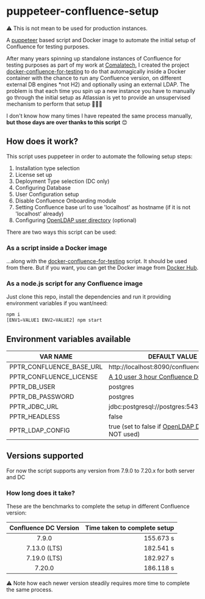 # puppeteer-confluence-setup

⚠️ This is not mean to be used for production instances.

A [puppeteer](https://github.com/puppeteer/puppeteer) based script and Docker image to automate the initial setup of Confluence for testing purposes.

After many years spinning up standalone instances of Confluence for testing purposes as part of my work at [Comalatech](https://comalatech.com), I created the project [docker-confluence-for-testing](https://github.com/aruizca/docker-confluence-for-testing) to do that automagically inside a Docker container with the chance to run any Confluence version, on different external DB engines *not H2) and optionally using an external LDAP. The problem is that each time you spin up a new instance you have to manually go through the initial setup as Atlassian is yet to provide an unsupervised mechanism to perform that setup 🤦🏻‍♂️

I don't know how many times I have repeated the same process manually, **but those days are over thanks to this script** 😊

## How does it work?

This script uses puppeteer in order to automate the following setup steps:

1. Installation type selection
2. License set up
3. Deployment Type selection (DC only)
4. Configuring Database
5. User Configuration setup
6. Disable Confluence Onboarding module
7. Setting Confluence base url to use 'localhost' as hostname (if it is not 'localhost' already)
8. Configuring [OpenLDAP user directory](https://github.com/aruizca/docker-test-openldap) (optional)

There are two ways this script can be used:

### As a script inside a Docker image

...along with the [docker-confluence-for-testing](https://github.com/aruizca/docker-confluence-for-testing) script. It should be used from there. But if you want, you can get the Docker image from [Docker Hub](https://hub.docker.com/repository/docker/aruizca/puppeteer-confluence-setup).

### As a node.js script for any Confluence image

Just clone this repo, install the dependencies and run it providing environment variables if you want/need:

```javascript
npm i
[ENV1=VALUE1 ENV2=VALUE2] npm start
```

## Environment variables available

VAR NAME | DEFAULT VALUE
-------- | -------------
PPTR_CONFLUENCE_BASE_URL | http://localhost:8090/confluence
PPTR_CONFLUENCE_LICENSE | [A 10 user 3 hour Confluence DC license](https://developer.atlassian.com/platform/marketplace/timebomb-licenses-for-testing-server-apps/#:~:text=10%20user%20Confluence%20Data%20Center%20license%2C%20expires%20in%203%20hours)
PPTR_DB_USER | postgres
PPTR_DB_PASSWORD | postgres
PPTR_JDBC_URL | jdbc:postgresql://postgres:5432/confluence
PPTR_HEADLESS | false
PPTR_LDAP_CONFIG | true (set to false if [OpenLDAP Docker](https://github.com/aruizca/docker-test-openldap) is NOT used)

## Versions supported

For now the script supports any version from 7.9.0 to 7.20.x for both server and DC

### How long does it take?

These are the benchmarks to complete the setup in different Confluence version:

| Confluence DC Version | Time taken to complete setup |
|:---------------------:|-----------------------------:|
|         7.9.0         |                    155.673 s |
|     7.13.0 (LTS)      |                    182.541 s |
|     7.19.0 (LTS)      |                    182.927 s |
|        7.20.0         |                    186.118 s |

⚠️ Note how each newer version steadily requires more time to complete the same process.